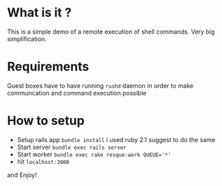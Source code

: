 # What is it ?
This is a simple demo of a remote execution of shell commands. Very big simplification.

# Requirements
Guest boxes have to have running `rushd` daemon in order to make communcation and command execution possible

# How to setup

* Setup rails app `bundle install` i used ruby 2.1 suggest to do the same
* Start server `bundle exec rails server`
* Start worker `bundle exec rake resque:work QUEUE='*'`
* hit `localhost:3000`

and Enjoy!